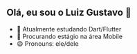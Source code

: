 ## Olá, eu sou o Luiz Gustavo 👋

<!-- - 🔭 Atualmente trabalhando como freelancer -->
- 🌱 Atualmente estudando Dart/Flutter
- 👯 Procurando estágio na área Mobile
- 😄 Pronouns: ele/dele


